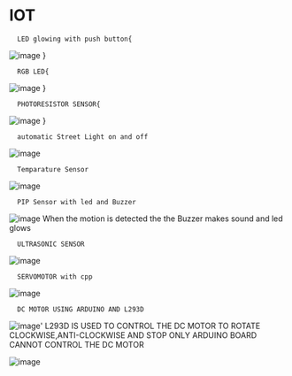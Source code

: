 # IOT

      LED glowing with push button{
![image](https://github.com/Manikanta4493/IOT/assets/84567381/a4e5def6-0388-4575-8057-85da92a3dfaf)
}
    
      RGB LED{
![image](https://github.com/lakeshmouli/IOT/assets/84567381/9d540658-572f-4daa-9482-f230cac70748)
}

      PHOTORESISTOR SENSOR{
![image](https://github.com/lakeshmouli/IOT/assets/84567381/8582c0af-589c-4d84-b666-1307dacd20a7)
}

      automatic Street Light on and off
![image](https://github.com/lakeshmouli/IOT/assets/84567381/7e81265a-2b23-433d-a0eb-bad988c77415)

      Temparature Sensor
![image](https://github.com/lakeshmouli/IOT/assets/84567381/ca51c966-54f6-4c2c-83ea-74f909b91633)

      PIP Sensor with led and Buzzer
![image](https://github.com/lakeshmouli/IOT/assets/84567381/cbf95df1-4153-44df-bc8e-23b581a86d15)
When the motion is detected the the Buzzer makes sound and led glows

      ULTRASONIC SENSOR
![image](https://github.com/lakeshmouli/IOT/assets/84567381/2ed76273-7895-4d02-ac68-413525fd03ae)

      SERVOMOTOR with cpp
![image](https://github.com/lakeshmouli/IOT/assets/84567381/d1de81e1-b75d-4007-82cd-06917196bf4a)

      DC MOTOR USING ARDUINO AND L293D
![image](https://github.com/lakeshmouli/IOT/assets/84567381/21b3eb18-53e7-4b5b-bc84-a88b38a8a634)'
L293D IS USED TO CONTROL THE DC MOTOR TO ROTATE CLOCKWISE,ANTI-CLOCKWISE AND STOP
ONLY ARDUINO BOARD CANNOT CONTROL THE DC MOTOR

![image](https://github.com/lakeshmouli/IOT/assets/84567381/e14d6ce9-999a-47b8-bfb9-6c0155bf4dd7)

